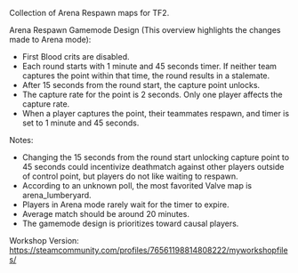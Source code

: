 Collection of Arena Respawn maps for TF2.

Arena Respawn Gamemode Design (This overview highlights the changes made to Arena mode):

- First Blood crits are disabled.
- Each round starts with 1 minute and 45 seconds timer. If neither team captures the point within that time, the round results in a stalemate.
- After 15 seconds from the round start, the capture point unlocks.
- The capture rate for the point is 2 seconds. Only one player affects the capture rate.
- When a player captures the point, their teammates respawn, and timer is set to 1 minute and 45 seconds.
  
Notes:
- Changing the 15 seconds from the round start unlocking capture point to 45 seconds could incentivize deathmatch against other players outside of control point, but players do not like waiting to respawn.
- According to an unknown poll, the most favorited Valve map is arena_lumberyard.
- Players in Arena mode rarely wait for the timer to expire.
- Average match should be around 20 minutes.
- The gamemode design is prioritizes toward causal players.

Workshop Version:
https://steamcommunity.com/profiles/76561198814808222/myworkshopfiles/
